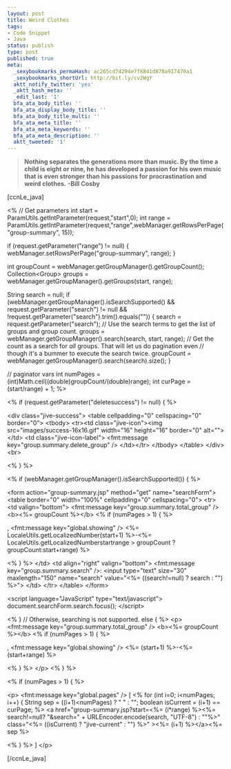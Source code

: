 ```yaml
---
layout: post
title: Weird Clothes
tags:
- Code Snippet
- Java
status: publish
type: post
published: true
meta:
  _sexybookmarks_permaHash: ac265cd74294e7f8841d878a917470a1
  _sexybookmarks_shortUrl: http://bit.ly/cv2WgY
  aktt_notify_twitter: 'yes'
  _aktt_hash_meta: ''
  _edit_last: '1'
  bfa_ata_body_title: ''
  bfa_ata_display_body_title: ''
  bfa_ata_body_title_multi: ''
  bfa_ata_meta_title: ''
  bfa_ata_meta_keywords: ''
  bfa_ata_meta_description: ''
  aktt_tweeted: '1'
---
```

<blockquote><strong>Nothing separates the generations more than music. By  the time a child is eight or nine, he has developed a passion for his  own music that is even stronger than his passions for procrastination  and weird clothes.</strong>
<strong> -Bill Cosby
</strong></blockquote>
[ccnLe_java]

&lt;%  // Get parameters
int start = ParamUtils.getIntParameter(request,"start",0);
int range = ParamUtils.getIntParameter(request,"range",webManager.getRowsPerPage("group-summary", 15));

if (request.getParameter("range") != null) {
webManager.setRowsPerPage("group-summary", range);
}

int groupCount = webManager.getGroupManager().getGroupCount();
Collection&lt;Group&gt; groups = webManager.getGroupManager().getGroups(start, range);

String search = null;
if (webManager.getGroupManager().isSearchSupported() &amp;&amp; request.getParameter("search") != null
&amp;&amp; !request.getParameter("search").trim().equals(""))
{
search = request.getParameter("search");
// Use the search terms to get the list of groups and group count.
groups = webManager.getGroupManager().search(search, start, range);
// Get the count as a search for *all* groups. That will let us do pagination even
// though it's a bummer to execute the search twice.
groupCount = webManager.getGroupManager().search(search).size();
}

// paginator vars
int numPages = (int)Math.ceil((double)groupCount/(double)range);
int curPage = (start/range) + 1;
%&gt;

&lt;%  if (request.getParameter("deletesuccess") != null) { %&gt;

&lt;div class="jive-success"&gt;
&lt;table cellpadding="0" cellspacing="0" border="0"&gt;
&lt;tbody&gt;
&lt;tr&gt;&lt;td class="jive-icon"&gt;&lt;img src="images/success-16x16.gif" width="16" height="16" border="0" alt=""&gt;&lt;/td&gt;
&lt;td class="jive-icon-label"&gt;
&lt;fmt:message key="group.summary.delete_group" /&gt;
&lt;/td&gt;&lt;/tr&gt;
&lt;/tbody&gt;
&lt;/table&gt;
&lt;/div&gt;&lt;br&gt;

&lt;%  } %&gt;

&lt;% if (webManager.getGroupManager().isSearchSupported()) { %&gt;

&lt;form action="group-summary.jsp" method="get" name="searchForm"&gt;
&lt;table border="0" width="100%" cellpadding="0" cellspacing="0"&gt;
&lt;tr&gt;
&lt;td valign="bottom"&gt;
&lt;fmt:message key="group.summary.total_group" /&gt; &lt;b&gt;&lt;%= groupCount %&gt;&lt;/b&gt;
&lt;%  if (numPages &gt; 1) { %&gt;

, &lt;fmt:message key="global.showing" /&gt; &lt;%= LocaleUtils.getLocalizedNumber(start+1) %&gt;-&lt;%= LocaleUtils.getLocalizedNumberstartrange &gt; groupCount ? groupCount:start+range) %&gt;

&lt;%  } %&gt;
&lt;/td&gt;
&lt;td align="right" valign="bottom"&gt;
&lt;fmt:message key="group.summary.search" /&gt;: &lt;input type="text" size="30" maxlength="150" name="search" value="&lt;%= ((search!=null) ? search : "") %&gt;"&gt;
&lt;/td&gt;
&lt;/tr&gt;
&lt;/table&gt;
&lt;/form&gt;

&lt;script language="JavaScript" type="text/javascript"&gt;
document.searchForm.search.focus();
&lt;/script&gt;

&lt;% }
// Otherwise, searching is not supported.
else {
%&gt;
&lt;p&gt;
&lt;fmt:message key="group.summary.total_group" /&gt; &lt;b&gt;&lt;%= groupCount %&gt;&lt;/b&gt;
&lt;%  if (numPages &gt; 1) { %&gt;

, &lt;fmt:message key="global.showing" /&gt; &lt;%= (start+1) %&gt;-&lt;%= (start+range) %&gt;

&lt;%  } %&gt;
&lt;/p&gt;
&lt;% } %&gt;

&lt;%  if (numPages &gt; 1) { %&gt;

&lt;p&gt;
&lt;fmt:message key="global.pages" /&gt;
[
&lt;%  for (int i=0; i&lt;numPages; i++) {
String sep = ((i+1)&lt;numPages) ? " " : "";
boolean isCurrent = (i+1) == curPage;
%&gt;
&lt;a href="group-summary.jsp?start=&lt;%= (i*range) %&gt;&lt;%= search!=null? "&amp;search=" + URLEncoder.encode(search, "UTF-8") : ""%&gt;"
class="&lt;%= ((isCurrent) ? "jive-current" : "") %&gt;"
&gt;&lt;%= (i+1) %&gt;&lt;/a&gt;&lt;%= sep %&gt;

&lt;%  } %&gt;
]
&lt;/p&gt;

[/ccnLe_java] 
